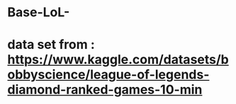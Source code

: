 # Base-LoL-

# data set from :  https://www.kaggle.com/datasets/bobbyscience/league-of-legends-diamond-ranked-games-10-min
